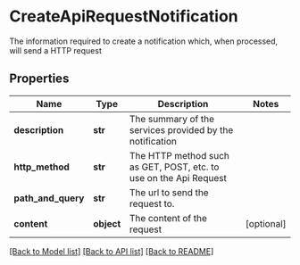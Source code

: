 # CreateApiRequestNotification

The information required to create a notification which, when processed, will send a HTTP request

## Properties
Name | Type | Description | Notes
------------ | ------------- | ------------- | -------------
**description** | **str** | The summary of the services provided by the notification | 
**http_method** | **str** | The HTTP method such as GET, POST, etc. to use on the Api Request | 
**path_and_query** | **str** | The url to send the request to. | 
**content** | **object** | The content of the request | [optional] 

[[Back to Model list]](../README.md#documentation-for-models) [[Back to API list]](../README.md#documentation-for-api-endpoints) [[Back to README]](../README.md)


